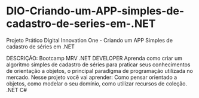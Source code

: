 # DIO-Criando-um-APP-simples-de-cadastro-de-series-em-.NET
Projeto Prático Digital Innovation One - Criando um APP Simples de cadastro de séries em .NET

DESCRIÇÃO:
Bootcamp MRV .NET DEVELOPER
Aprenda como criar um algoritmo simples de cadastro de séries para praticar seus conhecimentos de orientação a objetos, 
o principal paradigma de programação utilizada no mercado. Nesse projeto você vai aprender: Como pensar orientado a objetos, 
como modelar o seu domínio, como utilizar recursos de coleção.
.NET C#
